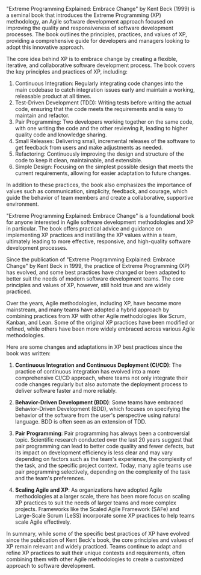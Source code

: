 
"Extreme Programming Explained: Embrace Change" by Kent Beck (1999) is a seminal book that introduces the Extreme Programming (XP) methodology, an Agile software development approach focused on improving the quality and responsiveness of software development processes. The book outlines the principles, practices, and values of XP, providing a comprehensive guide for developers and managers looking to adopt this innovative approach.

The core idea behind XP is to embrace change by creating a flexible, iterative, and collaborative software development process. The book covers the key principles and practices of XP, including:

1.  Continuous Integration: Regularly integrating code changes into the main codebase to catch integration issues early and maintain a working, releasable product at all times.
2.  Test-Driven Development (TDD): Writing tests before writing the actual code, ensuring that the code meets the requirements and is easy to maintain and refactor.
3.  Pair Programming: Two developers working together on the same code, with one writing the code and the other reviewing it, leading to higher quality code and knowledge sharing.
4.  Small Releases: Delivering small, incremental releases of the software to get feedback from users and make adjustments as needed.
5.  Refactoring: Continuously improving the design and structure of the code to keep it clean, maintainable, and extensible.
6.  Simple Design: Focusing on the simplest possible design that meets the current requirements, allowing for easier adaptation to future changes.

In addition to these practices, the book also emphasizes the importance of values such as communication, simplicity, feedback, and courage, which guide the behavior of team members and create a collaborative, supportive environment.

"Extreme Programming Explained: Embrace Change" is a foundational book for anyone interested in Agile software development methodologies and XP in particular. The book offers practical advice and guidance on implementing XP practices and instilling the XP values within a team, ultimately leading to more effective, responsive, and high-quality software development processes.

Since the publication of "Extreme Programming Explained: Embrace Change" by Kent Beck in 1999, the practice of Extreme Programming (XP) has evolved, and some best practices have changed or been adapted to better suit the needs of modern software development teams. The core principles and values of XP, however, still hold true and are widely practiced.

Over the years, Agile methodologies, including XP, have become more mainstream, and many teams have adopted a hybrid approach by combining practices from XP with other Agile methodologies like Scrum, Kanban, and Lean. Some of the original XP practices have been modified or refined, while others have been more widely embraced across various Agile methodologies.

Here are some changes and adaptations in XP best practices since the book was written:

1.  **Continuous Integration and Continuous Deployment (CI/CD)**: The practice of continuous integration has evolved into a more comprehensive CI/CD approach, where teams not only integrate their code changes regularly but also automate the deployment process to deliver software faster and more reliably.
    
2.  **Behavior-Driven Development (BDD)**: Some teams have embraced Behavior-Driven Development (BDD), which focuses on specifying the behavior of the software from the user's perspective using natural language. BDD is often seen as an extension of TDD.
    
3.  **Pair Programming**: Pair programming has always been a controversial topic. Scientific research conducted over the last 20 years suggest that pair programming can lead to better code quality and fewer defects, but its impact on development efficiency is less clear and may vary depending on factors such as the team's experience, the complexity of the task, and the specific project context. Today, many agile teams use pair programming selectively, depending on the complexity of the task and the team's preferences. 
    
4.  **Scaling Agile and XP**: As organizations have adopted Agile methodologies at a larger scale, there has been more focus on scaling XP practices to suit the needs of larger teams and more complex projects. Frameworks like the Scaled Agile Framework (SAFe) and Large-Scale Scrum (LeSS) incorporate some XP practices to help teams scale Agile effectively.
    

In summary, while some of the specific best practices of XP have evolved since the publication of Kent Beck's book, the core principles and values of XP remain relevant and widely practiced. Teams continue to adapt and refine XP practices to suit their unique contexts and requirements, often combining them with other Agile methodologies to create a customized approach to software development.